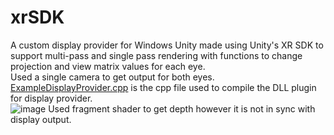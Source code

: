 # xrSDK

A custom display provider for Windows Unity made using Unity's XR SDK to support multi-pass and single pass rendering with functions to change projection and view matrix values for each eye.<br>
Used a single camera to get output for both eyes.<br>
[ExampleDisplayProvider.cpp](https://github.com/himanchalsharmaa/xrSDK/blob/master/ExampleDisplayProvider.cpp) is the cpp file used to compile the DLL plugin for display provider.<br>
![image](https://github.com/himanchalsharmaa/xrSDK/assets/95272385/d5eb6898-1dbd-4985-a28c-918db3e1fdd0)
Used fragment shader to get depth however it is not in sync with display output.
